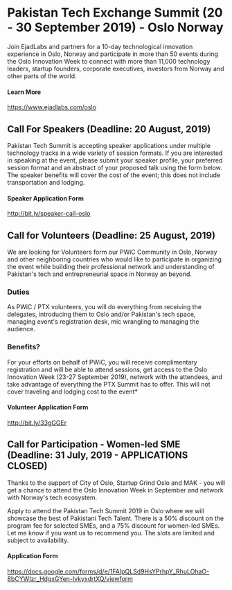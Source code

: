# Pakistan Tech Exchange Summit (20 - 30 September 2019) - Oslo Norway
Join EjadLabs and partners for a 10-day technological innovation experience in Oslo, Norway and participate in more than 50 events during the Oslo Innovation Week to connect with more than 11,000 technology leaders, startup founders, corporate executives, investors from Norway and other parts of the world. 

#### Learn More
https://www.ejadlabs.com/oslo 

## Call For Speakers (Deadline: 20 August, 2019)
Pakistan Tech Summit is accepting speaker applications under multiple technology tracks in a wide variety of session formats. If you are interested in speaking at the event, please submit your speaker profile, your preferred session format and an abstract of your proposed talk using the form below. The speaker benefits will cover the cost of the event; this does not include transportation and lodging.

#### Speaker Application Form
http://bit.ly/speaker-call-oslo

## Call for Volunteers (Deadline: 25 August, 2019)
We are looking for Volunteers form our PWiC Community in Oslo, Norway and other neighboring countries who would like to participate in organizing the event while building their professional network and understanding of Pakistan's tech and entrepreneurial space in Norway an beyond. 

### Duties
As PWiC / PTX volunteers, you will do everything from receiving the delegates, introducing them to Oslo and/or Pakistan's tech space, managing event's registration desk, mic wrangling to managing the audience. 

### Benefits?
For your efforts on behalf of PWiC, you will receive complimentary registration and will be able to attend sessions, get access to the Oslo Innovation Week (23-27 September 2019), network with the attendees, and take advantage of everything the PTX Summit has to offer. This will not cover traveling and lodging cost to the event*

#### Volunteer Application Form
http://bit.ly/33gGGEr

## Call for Participation - Women-led SME (Deadline: 31 July, 2019 - APPLICATIONS CLOSED)
Thanks to the support of City of Oslo, Startup Grind Oslo and MAK - you will get a chance to attend the Oslo Innovation Week in September and network with Norway's tech ecosystem.

Apply to attend the Pakistan Tech Summit 2019 in Oslo where we will showcase the best of Pakistani Tech Talent. There is a 50% discount on  the program fee for selected SMEs, and a 75% discount for women-led SMEs.  Let me know if you want us to recommend you. The slots are limited and subject to availability.

#### Application Form
https://docs.google.com/forms/d/e/1FAIpQLSd9HsYPrhpY_RhuLOhaO-8bCYWIzr_HdgxGYen-IykyxdrtXQ/viewform


